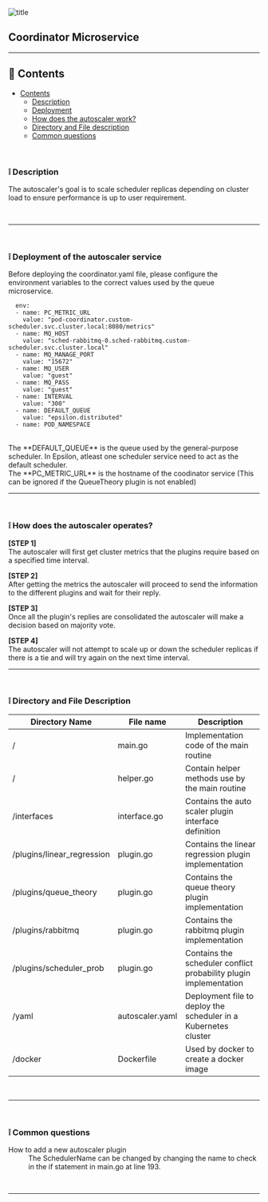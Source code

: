 ![title](https://alexneo.net/epsilon/autoscaler.png "Autoscaler")
## Coordinator Microservice

---

## :page_facing_up: Contents
- [Contents](#contents)
  - [Description](#desc)
  - [Deployment](#deploy)
  - [How does the autoscaler work?](#algo)
  - [Directory and File description](#dir)
  - [Common questions](#qna)


<br>

<a name="desc"/></a> 
### :grey_exclamation: Description

The autoscaler's goal is to scale scheduler replicas depending on cluster load to ensure performance is up to user requirement.

<br>

---


<br>

<a name="deploy"/></a> 
### :grey_exclamation: Deployment of the autoscaler service

Before deploying the coordinator.yaml file, please configure the environment variables to the correct values used by the queue microservice.

      env:
      - name: PC_METRIC_URL
        value: "pod-coordinator.custom-scheduler.svc.cluster.local:8080/metrics"
      - name: MQ_HOST
        value: "sched-rabbitmq-0.sched-rabbitmq.custom-scheduler.svc.cluster.local"
      - name: MQ_MANAGE_PORT
        value: "15672"
      - name: MQ_USER
        value: "guest"
      - name: MQ_PASS
        value: "guest"
      - name: INTERVAL
        value: "300"
      - name: DEFAULT_QUEUE
        value: "epsilon.distributed"
      - name: POD_NAMESPACE

<br>
The **DEFAULT_QUEUE** is the queue used by the general-purpose scheduler. In Epsilon, atleast one scheduler service need to act as the default scheduler.
<br>
The **PC_METRIC_URL** is the hostname of the coodinator service (This can be ignored if the QueueTheory plugin is not enabled)

---

<br>

<a name="work"/></a> 
### :grey_exclamation: How does the autoscaler operates?

**[STEP 1]**
<br>
The autoscaler will first get cluster metrics that the plugins require based on a specified time interval.

**[STEP 2]**
<br>
After getting the metrics the autoscaler will proceed to send the information to the different plugins and wait for their reply.

**[STEP 3]**
<br>
Once all the plugin's replies are consolidated the autoscaler will make a decision based on majority vote. 

**[STEP 4]**
<br>
The autoscaler will not attempt to scale up or down the scheduler replicas if there is a tie and will try again on the next time interval.
<br>

---

<br>

<a name="dir"/></a> 
### :grey_exclamation: Directory and File Description

| Directory Name             | File name       | Description                                                       |
|----------------------------|-----------------|-------------------------------------------------------------------|
| /                          | main.go         | Implementation code of the main routine                           |
| /                          | helper.go       | Contain helper methods use by the main routine                    |
| /interfaces                | interface.go    | Contains the auto scaler plugin interface definition              |
| /plugins/linear_regression | plugin.go       | Contains the linear regression plugin implementation              |
| /plugins/queue_theory      | plugin.go       | Contains the queue theory plugin implementation                   |
| /plugins/rabbitmq          | plugin.go       | Contains the rabbitmq plugin implementation                       |
| /plugins/scheduler_prob    | plugin.go       | Contains the scheduler conflict probability plugin implementation |
| /yaml                      | autoscaler.yaml | Deployment file to deploy the scheduler in a Kubernetes cluster   |
| /docker                    | Dockerfile      | Used by docker to create a docker image                           |

<br>

---

<br>

<a name="qna"/></a> 
### :grey_exclamation: Common questions

<dl>
  <dt>How to add a new autoscaler plugin</dt>
  <dd>The SchedulerName can be changed by changing the name to check in the if statement in main.go at line 193.</dd>

</dl>

<br>

---
